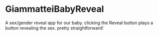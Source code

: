 # GiammatteiBabyReveal

A sex/gender reveal app for our baby. clicking the Reveal button plays a button revealing the sex. pretty straightforward!
